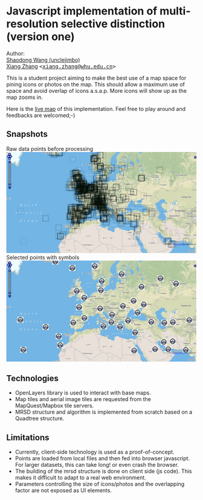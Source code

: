 # Javascript implementation of multi-resolution selective distinction (version one)

Author:<br>
[Shaodong Wang (unclejimbo)](http://unclejimbo.github.io/)<br/>
[Xiang Zhang]() <tt>&lt;[xiang.zhang@whu.edu.cn](mailto:xiang.zhang@whu.edu.cn)&gt;</tt><br/>

This is a student project aiming to make the best use of a map space for pining icons or photos on the map. This should allow a maximum use of space and avoid overlap of icons a.s.a.p. More icons will show up as the map zooms in.

Here is the [live map](http://flyingxiang.github.io/mrsd_v1/index.html) of this implementation. Feel free to play around and feedbacks are welcomed;-)

## Snapshots
<p>
Raw data points before processing <br/>
<a href="http://flyingxiang.github.io/mrsd_v1/index.html">
<img src="https://raw.githubusercontent.com/flyingxiang/mrsd_v1/gh-pages/raw_data.jpg" title="raw data points before processing"></a>
Selected points with symbols <br/>
<a href="http://flyingxiang.github.io/mrsd_v1/index.html">
<img src="https://raw.githubusercontent.com/flyingxiang/mrsd_v1/gh-pages/selected_data.jpg" title="selected points with symbols"></a>
</a>
</p>

## Technologies
-   OpenLayers library is used to interact with base maps.
-   Map tiles and aerial image tiles are requested from the MapQuest/Mapbox tile servers.
-   MRSD structure and algorithm is implemented from scratch based on a Quadtree structure.

## Limitations
-   Currently, client-side technology is used as a proof-of-concept.
-   Points are loaded from local files and then fed into browser javascript. For larger datasets, this can take long! or even crash the browser.
-   The building of the mrsd structure is done on client side (js code). This makes it difficult to adapt to a real web environment.
-   Parameters controlling the size of icons/photos and the overlapping factor are not exposed as UI elements.
